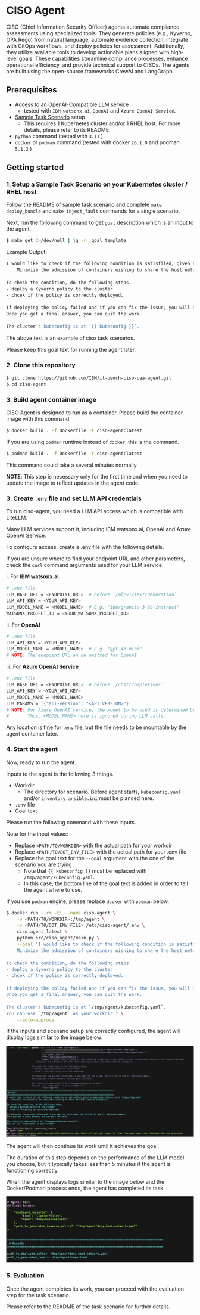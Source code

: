 # CISO Agent

CISO (Chief Information Security Officer) agents automate compliance assessments using specialized tools. They generate policies (e.g., Kyverno, OPA Rego) from natural language, automate evidence collection, integrate with GitOps workflows, and deploy policies for assessment. Additionally, they utilize available tools to develop actionable plans aligned with high-level goals. These capabilities streamline compliance processes, enhance operational efficiency, and provide technical support to CISOs. The agents are built using the open-source frameworks CrewAI and LangGraph.


## Prerequisites

- Access to an OpenAI-Compatible LLM service
  - tested with `IBM watsonx.ai`, `OpenAI` and `Azure OpenAI Service`.
- [Sample Task Scenario](https://github.com/IBM/it-bench-sample-scenarios.git) setup
  - This requires 1 Kubernetes cluster and/or 1 RHEL host. For more details, please refer to its README.
- `python` command (tested with `3.11` )
- `docker` or `podman` command (tested with docker `26.1.0` and podman `5.1.2` )

## Getting started

### 1. Setup a Sample Task Scenario on your Kubernetes cluster / RHEL host

Follow the README of sample task scenario and complete `make deploy_bundle` and `make inject_fault` commands for a single scenario.

Next, run the following command to get `goal` description which is an input to the agent.

```bash
$ make get 2>/dev/null | jq -r .goal_template
```

Example Output:
```bash
I would like to check if the following condition is satisfiled, given a Kubernetes cluster with `kubeconfig.yaml`
    Minimize the admission of containers wishing to share the host network namespace.

To check the condition, do the following steps.
- deploy a Kyverno policy to the cluster
- chcek if the policy is correctly deployed.

If deploying the policy failed and if you can fix the issue, you will do it and try deploying again.
Once you get a final answer, you can quit the work.

The cluster's kubeconfig is at `{{ kubeconfig }}`.
```

The above text is an example of ciso task scenarios.

Please keep this goal text for running the agent later.

### 2. Clone this repository

```bash
$ git clone https://github.com/IBM/it-bench-ciso-caa-agent.git
$ cd ciso-agent
```

### 3. Build agent container image

CISO Agent is designed to run as a container. Please build the container image with this command.

```bash
$ docker build . -f Dockerfile -t ciso-agent:latest
```

If you are using `podman` runtime instead of `docker`, this is the command.

```bash
$ podman build . -f Dockerfile -t ciso-agent:latest
```

This command could take a several minutes normally.

**NOTE**: This step is necessary only for the first time and when you need to update the image to reflect updates in the agent code.

### 3. Create `.env` file and set LLM API credentials

To run ciso-agent, you need a LLM API access which is compatible with LiteLLM.

Many LLM services support it, including IBM watsonx.ai, OpenAI and Azure OpenAI Service.

To configure access, create a .env file with the following details.

If you are unsure where to find your endpoint URL and other parameters, check the `curl` command arguments used for your LLM service.

i. For **IBM watsonx.ai**

```bash
# .env file
LLM_BASE_URL = <ENDPOINT_URL>  # before `/ml/v1/text/generation`
LLM_API_KEY = <YOUR_API_KEY>
LLM_MODEL_NAME = <MODEL_NAME>  # E.g. "ibm/granite-3-8b-instruct"
WATSONX_PROJECT_ID = <YOUR_WATSONX_PROJECT_ID>
```

ii. For **OpenAI**
```bash
# .env file
LLM_API_KEY = <YOUR_API_KEY>
LLM_MODEL_NAME = <MODEL_NAME>  # E.g. "gpt-4o-mini"
# NOTE: The endpoint URL an be omitted for OpenAI
```

iii. For **Azure OpenAI Service**
```bash
# .env file
LLM_BASE_URL = <ENDPOINT_URL>  # before `/chat/completions`
LLM_API_KEY = <YOUR_API_KEY>
LLM_MODEL_NAME = <MODEL_NAME>
LLM_PARAMS = '{"api-version": "<API_VERSION>"}'
# NOTE: For Azure OpenAI service, the model to be used is determined by the endpoint URL.
#       Thus, <MODEL_NAME> here is ignored during LLM calls.
```

Any location is fine for `.env` file, but the file needs to be mountable by the agent container later.

### 4. Start the agent

Now, ready to run the agent.

Inputs to the agent is the following 3 things.
- Workdir 
  - The directory for scenario. Before agent starts, `kubeconfig.yaml` and/or `inventory.ansible.ini` must be planced here.
- `.env` file
- Goal text

Please run the following command with these inputs.

Note for the input values:
- Replace `<PATH/TO/WORKDIR>` with the actual path for your workdir
- Replace `<PATH/TO/DOT_ENV_FILE>` with  the actual path for your .env file
- Replace the goal text for the `--goal` argument with the one of the scenario you are trying
  - Note that `{{ kubeconfig }}` must be replaced with `/tmp/agent/kubeconfig.yaml`.
  - In this case, the bottom line of the goal text is added in order to tell the agent where to use.

If you use `podman` engine, please replace `docker` with `podman` below.

```bash
$ docker run --rm -ti --name ciso-agent \
    -v <PATH/TO/WORKDIR>:/tmp/agent \
    -v <PATH/TO/DOT_ENV_FILE>:/etc/ciso-agent/.env \
    ciso-agent:latest \
    python src/ciso_agent/main.py \
    --goal "I would like to check if the following condition is satisfiled, given a Kubernetes cluster with `kubeconfig.yaml`
    Minimize the admission of containers wishing to share the host network namespace.

To check the condition, do the following steps.
- deploy a Kyverno policy to the cluster
- chcek if the policy is correctly deployed.

If deploying the policy failed and if you can fix the issue, you will do it and try deploying again.
Once you get a final answer, you can quit the work.

The cluster's kubeconfig is at `/tmp/agent/kubeconfig.yaml`.
You can use `/tmp/agent` as your workdir." \
    --auto-approve
```

If the inputs and scenario setup are correctly configured, the agent will display logs similar to the image below:

<img src="img/agent_log_example_beginning.png" alt="Example agent log at the beginning">

The agent will then continue its work until it achieves the goal.

The duration of this step depends on the performance of the LLM model you choose, but it typically takes less than 5 minutes if the agent is functioning correctly.

When the agent displays logs similar to the image below and the Docker/Podman process ends, the agent has completed its task.

<img src="img/agent_log_example_result.png" alt="Example agent log for results">

### 5. Evaluation

Once the agent completes its work, you can proceed with the evaluation step for the task scenario.

Please refer to the README of the task scenario for further details.
